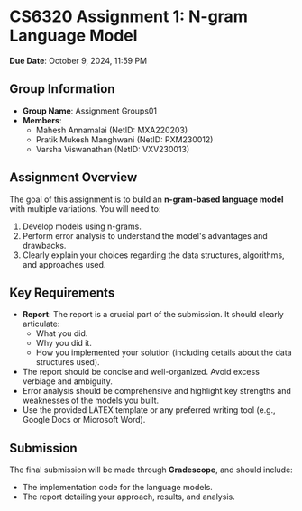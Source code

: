 # CS6320 Assignment 1: N-gram Language Model

**Due Date**: October 9, 2024, 11:59 PM

## Group Information
- **Group Name**: Assignment Groups01
- **Members**:
  - Mahesh Annamalai (NetID: MXA220203)
  - Pratik Mukesh Manghwani (NetID: PXM230012)
  - Varsha Viswanathan (NetID: VXV230013)

## Assignment Overview

The goal of this assignment is to build an **n-gram-based language model** with multiple variations. You will need to:
1. Develop models using n-grams.
2. Perform error analysis to understand the model's advantages and drawbacks.
3. Clearly explain your choices regarding the data structures, algorithms, and approaches used.

## Key Requirements

- **Report**: The report is a crucial part of the submission. It should clearly articulate:
  - What you did.
  - Why you did it.
  - How you implemented your solution (including details about the data structures used).
- The report should be concise and well-organized. Avoid excess verbiage and ambiguity.
- Error analysis should be comprehensive and highlight key strengths and weaknesses of the models you built.
- Use the provided LATEX template or any preferred writing tool (e.g., Google Docs or Microsoft Word).

## Submission

The final submission will be made through **Gradescope**, and should include:
- The implementation code for the language models.
- The report detailing your approach, results, and analysis.
